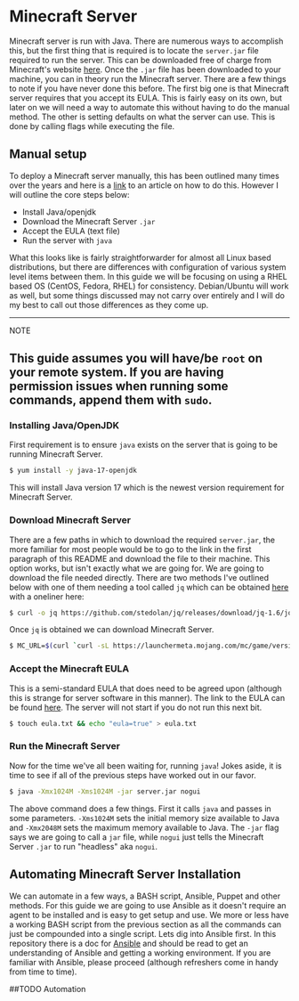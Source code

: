 # Minecraft Server

Minecraft server is run with Java. There are numerous ways to accomplish this, but the first thing that is required is to locate the `server.jar` file required to run the server. This can be downloaded free of charge from Minecraft's website [here](https://www.minecraft.net/en-us/download/server/). Once the `.jar` file has been downloaded to your machine, you can in theory run the Minecraft server. There are a few things to note if you have never done this before. The first big one is that Minecraft server requires that you accept its EULA. This is fairly easy on its own, but later on we will need a way to automate this without having to do the manual method. The other is setting defaults on what the server can use. This is done by calling flags while executing the file.

## Manual setup

To deploy a Minecraft server manually, this has been outlined many times over the years and here is a [link](https://www.fosslinux.com/18111/how-to-install-minecraft-server-on-centos.htm) to an article on how to do this. However I will outline the core steps below:

* Install Java/openjdk
* Download the Minecraft Server `.jar`
* Accept the EULA (text file)
* Run the server with `java`

What this looks like is fairly straightforwarder for almost all Linux based distributions, but there are differences with configuration of various system level items between them. In this guide we will be focusing on using a RHEL based OS (CentOS, Fedora, RHEL) for consistency. Debian/Ubuntu will work as well, but some things discussed may not carry over entirely and I will do my best to call out those differences as they come up. 

---
NOTE

This guide assumes you will have/be `root` on your remote system. If you are having permission issues when running some commands, append them with `sudo`.
---

### Installing Java/OpenJDK

First requirement is to ensure `java` exists on the server that is going to be running Minecraft Server.

```sh
$ yum install -y java-17-openjdk
```

This will install Java version 17 which is the newest version requirement for Minecraft Server.

### Download Minecraft Server

There are a few paths in which to download the required `server.jar`, the more familiar for most people would be to go to the link in the first paragraph of this README and download the file to their machine. This option works, but isn't exactly what we are going for. We are going to download the file needed directly. There are two methods I've outlined below with one of them needing a tool called `jq` which can be obtained [here](https://github.com/stedolan/jq/releases/download/jq-1.6/jq-linux64) with a oneliner here:

```sh
$ curl -o jq https://github.com/stedolan/jq/releases/download/jq-1.6/jq-linux64 && chmod +x jq
```

Once `jq` is obtained we can download Minecraft Server.

```sh
$ MC_URL=$(curl `curl -sL https://launchermeta.mojang.com/mc/game/version_manifest.json | jq -r '.latest.release as $release | .versions[] | select (.id == $release) | .url'` | jq -r '.downloads.server.url') && curl -o server.jar $MC_URL
```

### Accept the Minecraft EULA

This is a semi-standard EULA that does need to be agreed upon (although this is strange for server software in this manner). The link to the EULA can be found [here](https://account.mojang.com/documents/minecraft_eula). The server will not start if you do not run this next bit.

```sh
$ touch eula.txt && echo "eula=true" > eula.txt
```

### Run the Minecraft Server

Now for the time we've all been waiting for, running `java`! Jokes aside, it is time to see if all of the previous steps have worked out in our favor.

```sh
$ java -Xmx1024M -Xms1024M -jar server.jar nogui
```

The above command does a few things. First it calls `java` and passes in some parameters. `-Xms1024M` sets the initial memory size available to Java and `-Xmx2048M` sets the maximum memory available to Java. The `-jar` flag says we are going to call a `jar` file, while `nogui` just tells the Minecraft Server `.jar` to run "headless" aka `nogui`.

## Automating Minecraft Server Installation

We can automate in a few ways, a BASH script, Ansible, Puppet and other methods. For this guide we are going to use Ansible as it doesn't require an agent to be installed and is easy to get setup and use. We more or less have a working BASH script from the previous section as all the commands can just be compounded into a single script. Lets dig into Ansible first. In this repository there is a doc for [Ansible](./Ansible.md) and should be read to get an understanding of Ansible and getting a working environment. If you are familiar with Ansible, please proceed (although refreshers come in handy from time to time).

##TODO Automation
